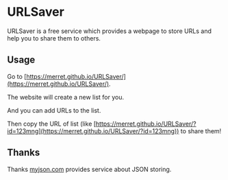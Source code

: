 # URLSaver
URLSaver is a free service which provides a webpage to store URLs and help you to share them to others.

## Usage
Go to [https://merret.github.io/URLSaver/](https://merret.github.io/URLSaver/).

The website will create a new list for you.

And you can add URLs to the list.

Then copy the URL of list (like [https://merret.github.io/URLSaver/?id=123mng](https://merret.github.io/URLSaver/?id=123mng)) to share them!

## Thanks
Thanks [myjson.com](https://myjson.com/) provides service about JSON storing.
